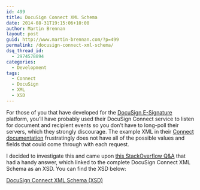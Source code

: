 ```yaml
---
id: 499
title: DocuSign Connect XML Schema
date: 2014-08-31T19:15:06+10:00
author: Martin Brennan
layout: post
guid: http://www.martin-brennan.com/?p=499
permalink: /docusign-connect-xml-schema/
dsq_thread_id:
  - 2974578894
categories:
  - Development
tags:
  - Connect
  - DocuSign
  - XML
  - XSD
---
```

For those of you that have developed for the <a href="https://www.docusign.com" target="_blank" title="DocuSign">DocuSign E-Signature</a> platform, you&#8217;ll have probably used their DocuSign Connect service to listen for document and recipient events so you don&#8217;t have to long-poll their servers, which they strongly discourage. The example XML in their <a href="https://www.docusign.com/sites/default/files/DocuSign_Connect_Service_Guide.pdf" target="_blank" title="DocuSign Connect Service Guide">Connect documentation</a> frustratingly does not have all of the possible values and fields that could come through with each request.

I decided to investigate this and came upon [this StackOverflow Q&A](http://stackoverflow.com/questions/24653205/connect-docusign-xsd "StackOverflow") that had a handy answer, which linked to the complete DocuSign Connect XML Schema as an XSD. You can find the XSD below:

<a href="https://www.docusign.net/api/3.0/schema/dsx.xsd" target="_blank" title="DocuSign Connect XML Schema (XSD)">DocuSign Connect XML Schema (XSD)</a>
